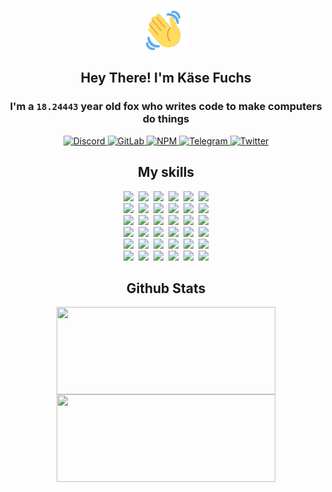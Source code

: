 <div><p align=center><img src=./resources/images/wave.gif width=64px height=64px></p><h2 align=center>Hey There! I'm Käse Fuchs</h2><h3 align=center>I'm a <code>18.24443</code> year old fox who writes code to make computers do things</h3><p align=center><a href=https://discord.com/users/507526681125322772><img alt=Discord src="https://img.shields.io/badge/Discord-5865F2?logo=discord&logoColor=white&style=flat-square#0677d553483ae005fa0ab2f8c2c109e3"> </a><a href=https://gitlab.com/kasefuchs><img alt=GitLab src="https://img.shields.io/badge/GitLab-330F63?logo=gitlab&logoColor=white&style=flat-square#0677d553483ae005fa0ab2f8c2c109e3"> </a><a href=https://npmjs.com/~kasefuchs><img alt=NPM src="https://img.shields.io/badge/NPM-CB3837?logo=npm&logoColor=white&style=flat-square#0677d553483ae005fa0ab2f8c2c109e3"> </a><a href=https://t.me/kasefuchs><img alt=Telegram src="https://img.shields.io/badge/Telegram-2CA5E0?logo=telegram&logoColor=white&style=flat-square#0677d553483ae005fa0ab2f8c2c109e3"> </a><a href=https://twitter.com/kasefuchs><img alt=Twitter src="https://img.shields.io/badge/Twitter-1DA1F2?logo=twitter&logoColor=white&style=flat-square#0677d553483ae005fa0ab2f8c2c109e3"></a></p><h2 align=center>My skills</h2><p align=center><a href=https://aws.amazon.com/ ><picture><source srcset="https://skillicons.dev/icons?i=aws&theme=dark#0677d553483ae005fa0ab2f8c2c109e3" media="(prefers-color-scheme: dark)"><source srcset="https://skillicons.dev/icons?i=aws&theme=light#0677d553483ae005fa0ab2f8c2c109e3" media="(prefers-color-scheme: light), (prefers-color-scheme: no-preference)"><img src="https://skillicons.dev/icons?i=aws&theme=light#0677d553483ae005fa0ab2f8c2c109e3"></picture></a>&nbsp;&nbsp;<a href=https://en.wikipedia.org/wiki/Bash_(Unix_shell)><picture><source srcset="https://skillicons.dev/icons?i=bash&theme=dark#0677d553483ae005fa0ab2f8c2c109e3" media="(prefers-color-scheme: dark)"><source srcset="https://skillicons.dev/icons?i=bash&theme=light#0677d553483ae005fa0ab2f8c2c109e3" media="(prefers-color-scheme: light), (prefers-color-scheme: no-preference)"><img src="https://skillicons.dev/icons?i=bash&theme=light#0677d553483ae005fa0ab2f8c2c109e3"></picture></a>&nbsp;&nbsp;<a href=https://discord.com/developers/docs><picture><source srcset="https://skillicons.dev/icons?i=bots&theme=dark#0677d553483ae005fa0ab2f8c2c109e3" media="(prefers-color-scheme: dark)"><source srcset="https://skillicons.dev/icons?i=bots&theme=light#0677d553483ae005fa0ab2f8c2c109e3" media="(prefers-color-scheme: light), (prefers-color-scheme: no-preference)"><img src="https://skillicons.dev/icons?i=bots&theme=light#0677d553483ae005fa0ab2f8c2c109e3"></picture></a>&nbsp;&nbsp;<a href=https://www.cloudflare.com/ ><picture><source srcset="https://skillicons.dev/icons?i=cloudflare&theme=dark#0677d553483ae005fa0ab2f8c2c109e3" media="(prefers-color-scheme: dark)"><source srcset="https://skillicons.dev/icons?i=cloudflare&theme=light#0677d553483ae005fa0ab2f8c2c109e3" media="(prefers-color-scheme: light), (prefers-color-scheme: no-preference)"><img src="https://skillicons.dev/icons?i=cloudflare&theme=light#0677d553483ae005fa0ab2f8c2c109e3"></picture></a>&nbsp;&nbsp;<a href=https://en.wikipedia.org/wiki/CSS><picture><source srcset="https://skillicons.dev/icons?i=css&theme=dark#0677d553483ae005fa0ab2f8c2c109e3" media="(prefers-color-scheme: dark)"><source srcset="https://skillicons.dev/icons?i=css&theme=light#0677d553483ae005fa0ab2f8c2c109e3" media="(prefers-color-scheme: light), (prefers-color-scheme: no-preference)"><img src="https://skillicons.dev/icons?i=css&theme=light#0677d553483ae005fa0ab2f8c2c109e3"></picture></a>&nbsp;&nbsp;<a href=https://www.docker.com/ ><picture><source srcset="https://skillicons.dev/icons?i=docker&theme=dark#0677d553483ae005fa0ab2f8c2c109e3" media="(prefers-color-scheme: dark)"><source srcset="https://skillicons.dev/icons?i=docker&theme=light#0677d553483ae005fa0ab2f8c2c109e3" media="(prefers-color-scheme: light), (prefers-color-scheme: no-preference)"><img src="https://skillicons.dev/icons?i=docker&theme=light#0677d553483ae005fa0ab2f8c2c109e3"></picture></a><br><a href=https://www.electronjs.org/ ><picture><source srcset="https://skillicons.dev/icons?i=electron&theme=dark#0677d553483ae005fa0ab2f8c2c109e3" media="(prefers-color-scheme: dark)"><source srcset="https://skillicons.dev/icons?i=electron&theme=light#0677d553483ae005fa0ab2f8c2c109e3" media="(prefers-color-scheme: light), (prefers-color-scheme: no-preference)"><img src="https://skillicons.dev/icons?i=electron&theme=light#0677d553483ae005fa0ab2f8c2c109e3"></picture></a>&nbsp;&nbsp;<a href=https://expressjs.com/ ><picture><source srcset="https://skillicons.dev/icons?i=express&theme=dark#0677d553483ae005fa0ab2f8c2c109e3" media="(prefers-color-scheme: dark)"><source srcset="https://skillicons.dev/icons?i=express&theme=light#0677d553483ae005fa0ab2f8c2c109e3" media="(prefers-color-scheme: light), (prefers-color-scheme: no-preference)"><img src="https://skillicons.dev/icons?i=express&theme=light#0677d553483ae005fa0ab2f8c2c109e3"></picture></a>&nbsp;&nbsp;<a href=https://www.figma.com/ ><picture><source srcset="https://skillicons.dev/icons?i=figma&theme=dark#0677d553483ae005fa0ab2f8c2c109e3" media="(prefers-color-scheme: dark)"><source srcset="https://skillicons.dev/icons?i=figma&theme=light#0677d553483ae005fa0ab2f8c2c109e3" media="(prefers-color-scheme: light), (prefers-color-scheme: no-preference)"><img src="https://skillicons.dev/icons?i=figma&theme=light#0677d553483ae005fa0ab2f8c2c109e3"></picture></a>&nbsp;&nbsp;<a href=https://firebase.google.com/ ><picture><source srcset="https://skillicons.dev/icons?i=firebase&theme=dark#0677d553483ae005fa0ab2f8c2c109e3" media="(prefers-color-scheme: dark)"><source srcset="https://skillicons.dev/icons?i=firebase&theme=light#0677d553483ae005fa0ab2f8c2c109e3" media="(prefers-color-scheme: light), (prefers-color-scheme: no-preference)"><img src="https://skillicons.dev/icons?i=firebase&theme=light#0677d553483ae005fa0ab2f8c2c109e3"></picture></a>&nbsp;&nbsp;<a href=https://flask.palletsprojects.com/ ><picture><source srcset="https://skillicons.dev/icons?i=flask&theme=dark#0677d553483ae005fa0ab2f8c2c109e3" media="(prefers-color-scheme: dark)"><source srcset="https://skillicons.dev/icons?i=flask&theme=light#0677d553483ae005fa0ab2f8c2c109e3" media="(prefers-color-scheme: light), (prefers-color-scheme: no-preference)"><img src="https://skillicons.dev/icons?i=flask&theme=light#0677d553483ae005fa0ab2f8c2c109e3"></picture></a>&nbsp;&nbsp;<a href=https://cloud.google.com/ ><picture><source srcset="https://skillicons.dev/icons?i=gcp&theme=dark#0677d553483ae005fa0ab2f8c2c109e3" media="(prefers-color-scheme: dark)"><source srcset="https://skillicons.dev/icons?i=gcp&theme=light#0677d553483ae005fa0ab2f8c2c109e3" media="(prefers-color-scheme: light), (prefers-color-scheme: no-preference)"><img src="https://skillicons.dev/icons?i=gcp&theme=light#0677d553483ae005fa0ab2f8c2c109e3"></picture></a><br><a href=https://git-scm.com/ ><picture><source srcset="https://skillicons.dev/icons?i=git&theme=dark#0677d553483ae005fa0ab2f8c2c109e3" media="(prefers-color-scheme: dark)"><source srcset="https://skillicons.dev/icons?i=git&theme=light#0677d553483ae005fa0ab2f8c2c109e3" media="(prefers-color-scheme: light), (prefers-color-scheme: no-preference)"><img src="https://skillicons.dev/icons?i=git&theme=light#0677d553483ae005fa0ab2f8c2c109e3"></picture></a>&nbsp;&nbsp;<a href=https://github.com/ ><picture><source srcset="https://skillicons.dev/icons?i=github&theme=dark#0677d553483ae005fa0ab2f8c2c109e3" media="(prefers-color-scheme: dark)"><source srcset="https://skillicons.dev/icons?i=github&theme=light#0677d553483ae005fa0ab2f8c2c109e3" media="(prefers-color-scheme: light), (prefers-color-scheme: no-preference)"><img src="https://skillicons.dev/icons?i=github&theme=light#0677d553483ae005fa0ab2f8c2c109e3"></picture></a>&nbsp;&nbsp;<a href=https://gitlab.com/ ><picture><source srcset="https://skillicons.dev/icons?i=gitlab&theme=dark#0677d553483ae005fa0ab2f8c2c109e3" media="(prefers-color-scheme: dark)"><source srcset="https://skillicons.dev/icons?i=gitlab&theme=light#0677d553483ae005fa0ab2f8c2c109e3" media="(prefers-color-scheme: light), (prefers-color-scheme: no-preference)"><img src="https://skillicons.dev/icons?i=gitlab&theme=light#0677d553483ae005fa0ab2f8c2c109e3"></picture></a>&nbsp;&nbsp;<a href=https://www.heroku.com/ ><picture><source srcset="https://skillicons.dev/icons?i=heroku&theme=dark#0677d553483ae005fa0ab2f8c2c109e3" media="(prefers-color-scheme: dark)"><source srcset="https://skillicons.dev/icons?i=heroku&theme=light#0677d553483ae005fa0ab2f8c2c109e3" media="(prefers-color-scheme: light), (prefers-color-scheme: no-preference)"><img src="https://skillicons.dev/icons?i=heroku&theme=light#0677d553483ae005fa0ab2f8c2c109e3"></picture></a>&nbsp;&nbsp;<a href=https://en.wikipedia.org/wiki/HTML><picture><source srcset="https://skillicons.dev/icons?i=html&theme=dark#0677d553483ae005fa0ab2f8c2c109e3" media="(prefers-color-scheme: dark)"><source srcset="https://skillicons.dev/icons?i=html&theme=light#0677d553483ae005fa0ab2f8c2c109e3" media="(prefers-color-scheme: light), (prefers-color-scheme: no-preference)"><img src="https://skillicons.dev/icons?i=html&theme=light#0677d553483ae005fa0ab2f8c2c109e3"></picture></a>&nbsp;&nbsp;<a href=https://en.wikipedia.org/wiki/JavaScript><picture><source srcset="https://skillicons.dev/icons?i=js&theme=dark#0677d553483ae005fa0ab2f8c2c109e3" media="(prefers-color-scheme: dark)"><source srcset="https://skillicons.dev/icons?i=js&theme=light#0677d553483ae005fa0ab2f8c2c109e3" media="(prefers-color-scheme: light), (prefers-color-scheme: no-preference)"><img src="https://skillicons.dev/icons?i=js&theme=light#0677d553483ae005fa0ab2f8c2c109e3"></picture></a><br><a href=https://en.wikipedia.org/wiki/Linux><picture><source srcset="https://skillicons.dev/icons?i=linux&theme=dark#0677d553483ae005fa0ab2f8c2c109e3" media="(prefers-color-scheme: dark)"><source srcset="https://skillicons.dev/icons?i=linux&theme=light#0677d553483ae005fa0ab2f8c2c109e3" media="(prefers-color-scheme: light), (prefers-color-scheme: no-preference)"><img src="https://skillicons.dev/icons?i=linux&theme=light#0677d553483ae005fa0ab2f8c2c109e3"></picture></a>&nbsp;&nbsp;<a href=https://mui.com/ ><picture><source srcset="https://skillicons.dev/icons?i=materialui&theme=dark#0677d553483ae005fa0ab2f8c2c109e3" media="(prefers-color-scheme: dark)"><source srcset="https://skillicons.dev/icons?i=materialui&theme=light#0677d553483ae005fa0ab2f8c2c109e3" media="(prefers-color-scheme: light), (prefers-color-scheme: no-preference)"><img src="https://skillicons.dev/icons?i=materialui&theme=light#0677d553483ae005fa0ab2f8c2c109e3"></picture></a>&nbsp;&nbsp;<a href=https://en.wikipedia.org/wiki/Markdown><picture><source srcset="https://skillicons.dev/icons?i=md&theme=dark#0677d553483ae005fa0ab2f8c2c109e3" media="(prefers-color-scheme: dark)"><source srcset="https://skillicons.dev/icons?i=md&theme=light#0677d553483ae005fa0ab2f8c2c109e3" media="(prefers-color-scheme: light), (prefers-color-scheme: no-preference)"><img src="https://skillicons.dev/icons?i=md&theme=light#0677d553483ae005fa0ab2f8c2c109e3"></picture></a>&nbsp;&nbsp;<a href=https://www.mongodb.com/ ><picture><source srcset="https://skillicons.dev/icons?i=mongodb&theme=dark#0677d553483ae005fa0ab2f8c2c109e3" media="(prefers-color-scheme: dark)"><source srcset="https://skillicons.dev/icons?i=mongodb&theme=light#0677d553483ae005fa0ab2f8c2c109e3" media="(prefers-color-scheme: light), (prefers-color-scheme: no-preference)"><img src="https://skillicons.dev/icons?i=mongodb&theme=light#0677d553483ae005fa0ab2f8c2c109e3"></picture></a>&nbsp;&nbsp;<a href=https://www.mysql.com/ ><picture><source srcset="https://skillicons.dev/icons?i=mysql&theme=dark#0677d553483ae005fa0ab2f8c2c109e3" media="(prefers-color-scheme: dark)"><source srcset="https://skillicons.dev/icons?i=mysql&theme=light#0677d553483ae005fa0ab2f8c2c109e3" media="(prefers-color-scheme: light), (prefers-color-scheme: no-preference)"><img src="https://skillicons.dev/icons?i=mysql&theme=light#0677d553483ae005fa0ab2f8c2c109e3"></picture></a>&nbsp;&nbsp;<a href=https://nextjs.org/ ><picture><source srcset="https://skillicons.dev/icons?i=nextjs&theme=dark#0677d553483ae005fa0ab2f8c2c109e3" media="(prefers-color-scheme: dark)"><source srcset="https://skillicons.dev/icons?i=nextjs&theme=light#0677d553483ae005fa0ab2f8c2c109e3" media="(prefers-color-scheme: light), (prefers-color-scheme: no-preference)"><img src="https://skillicons.dev/icons?i=nextjs&theme=light#0677d553483ae005fa0ab2f8c2c109e3"></picture></a><br><a href=https://nodejs.org/en/ ><picture><source srcset="https://skillicons.dev/icons?i=nodejs&theme=dark#0677d553483ae005fa0ab2f8c2c109e3" media="(prefers-color-scheme: dark)"><source srcset="https://skillicons.dev/icons?i=nodejs&theme=light#0677d553483ae005fa0ab2f8c2c109e3" media="(prefers-color-scheme: light), (prefers-color-scheme: no-preference)"><img src="https://skillicons.dev/icons?i=nodejs&theme=light#0677d553483ae005fa0ab2f8c2c109e3"></picture></a>&nbsp;&nbsp;<a href=https://www.postgresql.org/ ><picture><source srcset="https://skillicons.dev/icons?i=postgres&theme=dark#0677d553483ae005fa0ab2f8c2c109e3" media="(prefers-color-scheme: dark)"><source srcset="https://skillicons.dev/icons?i=postgres&theme=light#0677d553483ae005fa0ab2f8c2c109e3" media="(prefers-color-scheme: light), (prefers-color-scheme: no-preference)"><img src="https://skillicons.dev/icons?i=postgres&theme=light#0677d553483ae005fa0ab2f8c2c109e3"></picture></a>&nbsp;&nbsp;<a href=https://learn.microsoft.com/en-us/powershell/ ><picture><source srcset="https://skillicons.dev/icons?i=powershell&theme=dark#0677d553483ae005fa0ab2f8c2c109e3" media="(prefers-color-scheme: dark)"><source srcset="https://skillicons.dev/icons?i=powershell&theme=light#0677d553483ae005fa0ab2f8c2c109e3" media="(prefers-color-scheme: light), (prefers-color-scheme: no-preference)"><img src="https://skillicons.dev/icons?i=powershell&theme=light#0677d553483ae005fa0ab2f8c2c109e3"></picture></a>&nbsp;&nbsp;<a href=https://www.python.org/ ><picture><source srcset="https://skillicons.dev/icons?i=py&theme=dark#0677d553483ae005fa0ab2f8c2c109e3" media="(prefers-color-scheme: dark)"><source srcset="https://skillicons.dev/icons?i=py&theme=light#0677d553483ae005fa0ab2f8c2c109e3" media="(prefers-color-scheme: light), (prefers-color-scheme: no-preference)"><img src="https://skillicons.dev/icons?i=py&theme=light#0677d553483ae005fa0ab2f8c2c109e3"></picture></a>&nbsp;&nbsp;<a href=https://www.raspberrypi.org/ ><picture><source srcset="https://skillicons.dev/icons?i=raspberrypi&theme=dark#0677d553483ae005fa0ab2f8c2c109e3" media="(prefers-color-scheme: dark)"><source srcset="https://skillicons.dev/icons?i=raspberrypi&theme=light#0677d553483ae005fa0ab2f8c2c109e3" media="(prefers-color-scheme: light), (prefers-color-scheme: no-preference)"><img src="https://skillicons.dev/icons?i=raspberrypi&theme=light#0677d553483ae005fa0ab2f8c2c109e3"></picture></a>&nbsp;&nbsp;<a href=https://reactjs.org/ ><picture><source srcset="https://skillicons.dev/icons?i=react&theme=dark#0677d553483ae005fa0ab2f8c2c109e3" media="(prefers-color-scheme: dark)"><source srcset="https://skillicons.dev/icons?i=react&theme=light#0677d553483ae005fa0ab2f8c2c109e3" media="(prefers-color-scheme: light), (prefers-color-scheme: no-preference)"><img src="https://skillicons.dev/icons?i=react&theme=light#0677d553483ae005fa0ab2f8c2c109e3"></picture></a><br><a href=https://redux.js.org/ ><picture><source srcset="https://skillicons.dev/icons?i=redux&theme=dark#0677d553483ae005fa0ab2f8c2c109e3" media="(prefers-color-scheme: dark)"><source srcset="https://skillicons.dev/icons?i=redux&theme=light#0677d553483ae005fa0ab2f8c2c109e3" media="(prefers-color-scheme: light), (prefers-color-scheme: no-preference)"><img src="https://skillicons.dev/icons?i=redux&theme=light#0677d553483ae005fa0ab2f8c2c109e3"></picture></a>&nbsp;&nbsp;<a href=https://en.wikipedia.org/wiki/Regular_expression><picture><source srcset="https://skillicons.dev/icons?i=regex&theme=dark#0677d553483ae005fa0ab2f8c2c109e3" media="(prefers-color-scheme: dark)"><source srcset="https://skillicons.dev/icons?i=regex&theme=light#0677d553483ae005fa0ab2f8c2c109e3" media="(prefers-color-scheme: light), (prefers-color-scheme: no-preference)"><img src="https://skillicons.dev/icons?i=regex&theme=light#0677d553483ae005fa0ab2f8c2c109e3"></picture></a>&nbsp;&nbsp;<a href=https://en.wikipedia.org/wiki/Sass_(stylesheet_language)><picture><source srcset="https://skillicons.dev/icons?i=sass&theme=dark#0677d553483ae005fa0ab2f8c2c109e3" media="(prefers-color-scheme: dark)"><source srcset="https://skillicons.dev/icons?i=sass&theme=light#0677d553483ae005fa0ab2f8c2c109e3" media="(prefers-color-scheme: light), (prefers-color-scheme: no-preference)"><img src="https://skillicons.dev/icons?i=sass&theme=light#0677d553483ae005fa0ab2f8c2c109e3"></picture></a>&nbsp;&nbsp;<a href=https://www.typescriptlang.org/ ><picture><source srcset="https://skillicons.dev/icons?i=ts&theme=dark#0677d553483ae005fa0ab2f8c2c109e3" media="(prefers-color-scheme: dark)"><source srcset="https://skillicons.dev/icons?i=ts&theme=light#0677d553483ae005fa0ab2f8c2c109e3" media="(prefers-color-scheme: light), (prefers-color-scheme: no-preference)"><img src="https://skillicons.dev/icons?i=ts&theme=light#0677d553483ae005fa0ab2f8c2c109e3"></picture></a>&nbsp;&nbsp;<a href=https://unity.com/ ><picture><source srcset="https://skillicons.dev/icons?i=unity&theme=dark#0677d553483ae005fa0ab2f8c2c109e3" media="(prefers-color-scheme: dark)"><source srcset="https://skillicons.dev/icons?i=unity&theme=light#0677d553483ae005fa0ab2f8c2c109e3" media="(prefers-color-scheme: light), (prefers-color-scheme: no-preference)"><img src="https://skillicons.dev/icons?i=unity&theme=light#0677d553483ae005fa0ab2f8c2c109e3"></picture></a>&nbsp;&nbsp;<a href=https://workers.cloudflare.com/ ><picture><source srcset="https://skillicons.dev/icons?i=workers&theme=dark#0677d553483ae005fa0ab2f8c2c109e3" media="(prefers-color-scheme: dark)"><source srcset="https://skillicons.dev/icons?i=workers&theme=light#0677d553483ae005fa0ab2f8c2c109e3" media="(prefers-color-scheme: light), (prefers-color-scheme: no-preference)"><img src="https://skillicons.dev/icons?i=workers&theme=light#0677d553483ae005fa0ab2f8c2c109e3"></picture></a><br></p><h2 align=center>Github Stats</h2><p align=center><picture><source srcset="https://github-readme-stats-kasefuchs.vercel.app/api/?count_private=true&hide_border=true&hide_rank=true&line_height=20&hide_title=true&username=Kasefuchs&theme=dark#0677d553483ae005fa0ab2f8c2c109e3" media="(prefers-color-scheme: dark)"><source srcset="https://github-readme-stats-kasefuchs.vercel.app/api/?count_private=true&hide_border=true&hide_rank=true&line_height=20&hide_title=true&username=Kasefuchs&theme=light#0677d553483ae005fa0ab2f8c2c109e3" media="(prefers-color-scheme: light), (prefers-color-scheme: no-preference)"><img align=middle width=350 height=140 src="https://github-readme-stats-kasefuchs.vercel.app/api/?count_private=true&hide_border=true&hide_rank=true&line_height=20&hide_title=true&username=Kasefuchs&theme=light#0677d553483ae005fa0ab2f8c2c109e3"></picture><picture><source srcset="https://github-readme-stats-kasefuchs.vercel.app/api/top-langs/?count_private=true&hide_border=true&layout=compact&username=Kasefuchs&theme=dark#0677d553483ae005fa0ab2f8c2c109e3" media="(prefers-color-scheme: dark)"><source srcset="https://github-readme-stats-kasefuchs.vercel.app/api/top-langs/?count_private=true&hide_border=true&layout=compact&username=Kasefuchs&theme=light#0677d553483ae005fa0ab2f8c2c109e3" media="(prefers-color-scheme: light), (prefers-color-scheme: no-preference)"><img align=middle width=350 height=140 src="https://github-readme-stats-kasefuchs.vercel.app/api/top-langs/?count_private=true&hide_border=true&layout=compact&username=Kasefuchs&theme=light#0677d553483ae005fa0ab2f8c2c109e3"></picture></p><img src="https://hit.yhype.me/github/profile?user_id=64592097#0677d553483ae005fa0ab2f8c2c109e3" alt=""></div>